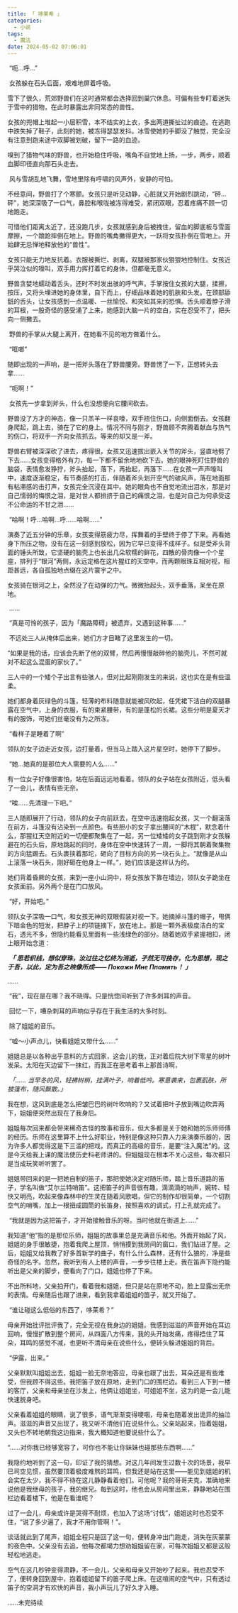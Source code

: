 ```yaml
---
title: 「 哆莱希 」
categories:
  - 小说
tags:
  - 魔法
date: 2024-05-02 07:06:01
---
```


​	“呃...呼...”

​	女孩躲在石头后面，艰难地屏着呼吸。

​	雪下了很久，荒郊野兽们在这时通常都会选择回到巢穴休息。可偏有些专盯着迷失于雪中的猎物，在此时暴露出非同常态的兽性。

​	女孩的兜帽上堆起一小层积雪，本不结实的上衣，多出两道撕扯过的痕迹。在逃跑中跌失掉了鞋子，此刻的她，被冻得瑟瑟发抖。冰雪使她的手脚没了触觉，完全没有注意到跑来途中双脚被划破，留下一路的血迹。

​	嗅到了猎物气味的野兽，也开始稳住呼吸，嘴角不自觉地上扬，一步，两步，顺着血脚印径直向那石头走去。

​	风与雪胡乱地飞舞，雪地里除有呼啸的风声外，安静的可怕。

​	不经意间，野兽打了个寒颤。女孩只是听见动静，心脏就又开始剧烈跳动，“砰...砰”，她深深吸了一口气，鼻腔和喉咙被冻得难受，紧闭双眼，忍着疼痛不顾一切地跑走。

​	可惜他们距离太近了，还没跑几步，女孩就感到身后被拽住，留血的脚底板与雪面摩擦，一个踉跄摔倒在地上。野兽的嘴角撇得更大，一跃将女孩扑倒在雪地上。开始肆无忌惮地释放他的“兽性”。

​	女孩只能无力地反抗着。衣服被撕烂、剥离，双腿被那家伙狠狠地控制住。女孩近乎哭泣似的嚎叫，双手用力挥打着它的身体，但都毫无意义。

​	野兽贪婪地蠕动着舌头，还时不时发出骇的呼气声。手掌按住女孩的大腿，揉擦，按压，又将头埋进她的身体里，自下而上，仔细品味着她的肌肤和头发。在颈部舔舐的舌头，让女孩感到一点温暖、一丝愉悦、和突如其来的恐惧。舌头顺着脖子滑的耳根，一股奇怪的感受涌了上来，她感到大脑一片的空白，实在忍受不了，把头向一侧撇去。

​	野兽的手掌从大腿上离开，在她看不见的地方做着什么。

​	“哐啷”

​	随即出现的一声响，是一把斧头落在了野兽腰旁。野兽愣了一下，正想转头去拿......

​	“呃啊！”

​	女孩先一步拿到斧头，什么也没想便向它腰间砍去。

​	野兽没了方才的神态，像一只羔羊一样哀嚎，双手捂住伤口，向侧面倒去。女孩翻身爬起，跳上去，骑在了它的身上。情况不同与刚才，野兽顾不奔腾着献血与热气的伤口，将双手一齐向女孩抓去。等来的却又是一斧。

​	野兽右臂被深深砍了进去，疼得很，女孩又迅速拔出嵌入关节的斧头，竖直地劈了下去......女孩变得格外有力，每一下都不留余地地砍下去。她的眼神死盯住野兽的脑袋，表情愈发狰狞，斧头抬起，落下，再抬起，再落下......在女孩一声声嚎叫中，速度逐渐稳定，有节奏感的打击，伴随着斧头划开空气的破风声，落在地面那有粘滞感的击打声，女孩完全沉浸在其中。她的眼角也不自觉地流出泪水，那是对自己懦弱的悔恨之泪，是对世人都排挤于自己的痛恨之泪，也是对自己为何承受这不公命运的不甘之泪......

​	“哈啊！呼...哈啊...呼......哈啊......”

​	演奏了近五分钟的乐章，女孩变得筋疲力尽，挥舞着的手壁终于停了下来。再看她身下所压之物，没有在这一刻感到放松，因为它早已变得不成样子。似是受斧头背面的锤头所致，它坚硬的脑壳上也长出几朵软糯的鲜花，四散的骨肉像一个个星座，排列于“银河”两侧，永远定格在这片猩红的天空中，而两颗眼珠互相对视，相距甚远，各自孤独地点缀在这片寰宇之中。

​	女孩骑在银河之上，全然没了在动弹的力气。微微抬起头，双手垂落，呆坐在原地。

​	......

​	“真是可怜的孩子，因为「魔路障碍」被遗弃，又遇到这种事......”

​	不远处三人从掩体后出来，她们方才目睹了这里发生的一切。

​	“如果是我的话，应该会先断了他的双臂，然后再慢慢敲碎他的脑壳儿，不然可就对不起这么混蛋的家伙了。”

​	三人中的一个矮个子出言有些骇人，但对比起刚刚发生的来说，这也实在是有些温柔。	

​	她们都身着灰绿色的斗篷，轻薄的布料随意就能被风吹起，任凭裙下洁白的双腿暴露在空气中，上身的衣服，有的束紧腰带，有的是蓬松的长裙。这些分明是夏天才有的服饰，可她们丝毫没有为之所冻。

​	“看样子是睡着了啊”

​	领队的女子边走近女孩，边打量着，但当马上踏入这片星空时，她停下了脚步。

​	“她...她真的是那位大人需要的人么......”

​	有一位女子好像很害怕，站在后面远远地看着。领队的女子站在女孩附近，低头看了一会儿，表情有些无奈。

​	“唉......先清理一下吧。”

​	三人随即展开了行动，领队的女子向前跃去，在空中迅速抱起女孩，又一个翻滚落在前方，斗篷没有沾染到一点颜色。有些胆小的女子拿出腰间的“木棍”，默念着什么，那猩红天空附近的一切便都聚集在了一起，另一位矮矮的女子跳到刚才女孩躲避在的石头后，原地跳起的同时，身体在空中快速转了一周，一脚将其朝着聚集物的方向猛踢去。石头裹挟着那坨，砸向了目标方向的另一块石头上。“就像是从山上滚落一块石头，刚好砸在他身上一样。”，她们应该是这样认为的。

​	她们背着昏厥的女孩，来到一座小山洞中，将女孩放下靠在墙边，领队女子跪坐在女孩面前。另外两个是在门口放风。

​	“好，开始吧。”

​ 领队女子深吸一口气，和女孩无神的双眼假装对视一下。她摘掉斗篷的帽子，甩俩下暗金色的短发，把脖子上的项链摘下，放在地上。那是一颗外表极度洁白的宝石，透光不多，但隐约能看见里面有一些浅绿色的部分。随着她双手紧握相扣，闭上眼开始念道：

​	***「	思若织线，想似穿珠，汝过往之忆终为消逝，孑然无可挽存，化为思想，现之于吾，以此，定为吾之映像所成—— Покажи Мне Ппамять！	」***

 ......

​	“我”，现在是在哪？我不晓得。只是恍惚间听到了许多刺耳的声音。

​	回忆一下，嘈杂刺耳的声响似乎存在于我生活的大多时刻。

​	除了姐姐的音乐。

​	“嘘～小声点儿，快看姐姐又带什么......”

​	姐姐总是以各种出乎意料的方式回家，这会儿的我，正对着后院大树下零星的树叶发呆。太阳在天边留下一抹红，而我正在思考着书上那首诗啊，

​	*「...... 当早冬的风，轻拂树梢，挂满叶子，响着低吟。寒意袭来，包裹肌肤，所披篷布，随风飘散。」*

​	我在想，这风到底是怎么把皱巴巴的树叶吹响的？又试着把叶子放到嘴边吹弄两下，姐姐便突然出现在了我身后。

​	姐姐每次回来都会带来稀奇古怪的故事和音乐，但大多都是关于她和她的乐师师傅的经历。乐师在这里算不上什么好职业，特别是像这种只靠人力来演奏乐器的，因为许多人都觉得这是下三滥的把戏，而真正的高级的音乐，是要“注入魔法”的。这是今天给我上课的魔法使历史科老师讲的。但姐姐现在根本不关心这些，每次都只是当成玩笑听听罢了。

​	姐姐带回来的是一把她自制的笛子，那把使她决定对随乐师，踏上音乐道路的笛子，学名叫做“艾尔兰特哨笛”。这把笛子的声音很有趣，滴滴滴的响声，婉转、轻快又明亮，吹起来像森林中的生灵在随着风歌唱，但它的制作却很简单，一个切割空气的哨嘴，加上一根扭成圆筒的长笛身，按照喜欢的调式，打上孔就完成了。

​	“我就是因为这把笛子，才开始接触音乐的呀。当时他就在街道上......”

​	我知道“他”指的是那位乐师，姐姐的故事里总是充满音乐和他。外面开始起了风，姐姐的身手很敏捷，抱着我爬上屋顶，悄悄摸到我房间的窗口，我们钻进了屋。之后，姐姐又给我教了好多首新学的曲子，有什么什么森林，还有什么狼的，净是些奇怪的名字。忽然，我听到有人上楼的声音，一步步往楼上走。我在笛声下隐约能听出是父亲的脚步，便看向了门口，姐姐也停了下来。

​	不出所料地，父亲拍开门，看着我和姐姐，但只是站在原地不动，脸上显露出无奈的表情。母亲随后也跟了进来，看到我拿着姐姐的笛子，就又开始了。

​	“谁让碰这么低俗的东西了，哆莱希？”

​	母亲开始批评批评我了，完全无视在我身边的姐姐。我感到滋滋的声音开始在耳边回响，慢慢扩散到整个房间，从四面八方传来，我的头开始发痛，疼得捂住了耳朵，耳鸣的感觉不减，也更听不清母亲在说些什么，便转头躲进姐姐的背后。

​	“伊露，出来。”

​	父亲默默叫姐姐出去，姐姐一脸无奈地答应，母亲也跟了出去，耳朵还是有些难受，但我顾不得这些。我把笛子放在原地，走到门口的围栏边。看到三人下到一楼的客厅，父亲和母亲坐在沙发上，他俩让姐姐坐，可姐姐不坐，这为的是一会儿能快速脱身吧。

​	父亲看着姐姐的眼睛，说了很多，语气渐渐变得哽咽，母亲也随着发出诡异的抽泣声。滋滋的声音又出现了，我又听不清他们在说些什么。父亲站起来，指着姐姐，又头也不转地朝我这边指来，我大概知道他要说些什么了。

​	“......对你我已经够宽容了，可你也不能让你妹妹也碰那些东西啊......”

​	我隐约地听到了这一句，印证了我的猜想。对这几年间发生过数十次的场景，我早已司空见惯，虽然要顶着极度难熬的耳鸣，但我还是站在这里——能见到姐姐的机会实在太少，我不得不待在这儿静静看着他们。可他呢？我的哥哥夫克，准确地来说他是我继母的孩子，我的继兄。每到这时，他也会从房间里出来，静静地站在围栏边看着楼下，他是在看谁呢？

​	过了一会儿，母亲或许是哭得不耐烦，也加入了这场“讨伐”，姐姐这时也忍受不住，“说了多少遍了，我才不用你管啊！”。

​	谈话就此到了尾声，姐姐全程只是回了这一句，便转身冲出门跑走，消失在灰蒙蒙的夜色中。父亲没有去追，他每次都竭力想劝姐姐留在家，可每次姐姐又都是这般轻松地逃走。

​	空气在这几秒钟变得肃静，不一会儿，父亲和母亲又开始吵了起来。我也忍受不了，便转身回到屋中，抱着姐姐留下的笛子爬上床。在这喧闹的空气中，只有透过笛子的空洞才有欢快的声音，我小声玩儿了好久才入睡。

 ......未完待续